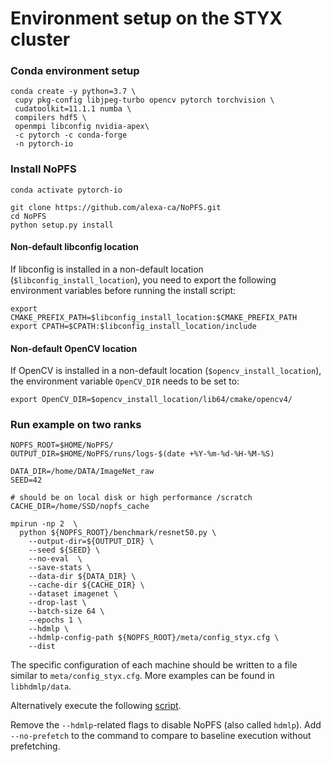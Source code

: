 # Environment setup on the STYX cluster

### Conda environment setup
```
conda create -y python=3.7 \
 cupy pkg-config libjpeg-turbo opencv pytorch torchvision \
 cudatoolkit=11.1.1 numba \
 compilers hdf5 \
 openmpi libconfig nvidia-apex\
 -c pytorch -c conda-forge
 -n pytorch-io
```

### Install NoPFS
```
conda activate pytorch-io

git clone https://github.com/alexa-ca/NoPFS.git
cd NoPFS
python setup.py install 
```


#### Non-default libconfig location
If libconfig is installed in a non-default location (`$libconfig_install_location`), you need to export the following environment variables before running the install script:
```
export CMAKE_PREFIX_PATH=$libconfig_install_location:$CMAKE_PREFIX_PATH
export CPATH=$CPATH:$libconfig_install_location/include
```

#### Non-default OpenCV location
If OpenCV is installed in a non-default location (`$opencv_install_location`), the environment variable `OpenCV_DIR` needs to be set to:
```
export OpenCV_DIR=$opencv_install_location/lib64/cmake/opencv4/
``` 


### Run example on two ranks

```
NOPFS_ROOT=$HOME/NoPFS/
OUTPUT_DIR=$HOME/NoPFS/runs/logs-$(date +%Y-%m-%d-%H-%M-%S)

DATA_DIR=/home/DATA/ImageNet_raw
SEED=42

# should be on local disk or high performance /scratch
CACHE_DIR=/home/SSD/nopfs_cache

mpirun -np 2  \
  python ${NOPFS_ROOT}/benchmark/resnet50.py \
    --output-dir=${OUTPUT_DIR} \
    --seed ${SEED} \
    --no-eval  \
    --save-stats \
    --data-dir ${DATA_DIR} \
    --cache-dir ${CACHE_DIR} \
    --dataset imagenet \
    --drop-last \
    --batch-size 64 \
    --epochs 1 \
    --hdmlp \
    --hdmlp-config-path ${NOPFS_ROOT}/meta/config_styx.cfg \
    --dist
```

The specific configuration of each machine should be written to a file similar to `meta/config_styx.cfg`.
More examples can be found in `libhdmlp/data`.

Alternatively execute the following [script](/meta/resnet50_styx.sh).

Remove the `--hdmlp`-related flags to disable NoPFS (also called `hdmlp`).
Add `--no-prefetch` to the command to compare to baseline execution without prefetching.
